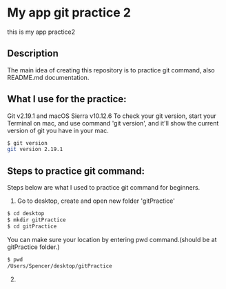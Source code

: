 # My app git practice 2

this is my app practice2

## Description
The main idea of creating this repository is to practice git command, also README.md documentation.

## What I use for the practice:
Git v2.19.1 and macOS Sierra v10.12.6
To check your git version, start your Terminal on mac, and use command 'git version', and it'll show the current version of git you have in your mac.
```bash
$ git version
git version 2.19.1
```
## Steps to practice git command:
 Steps below are what I used to practice git command for beginners.

1. Go to desktop, create and open new folder 'gitPractice'
```bash
$ cd desktop
$ mkdir gitPractice
$ cd gitPractice
```
You can make sure your location by entering pwd command.(should be at gitPractice folder.)
```bash
$ pwd
/Users/Spencer/desktop/gitPractice
```

2. 
